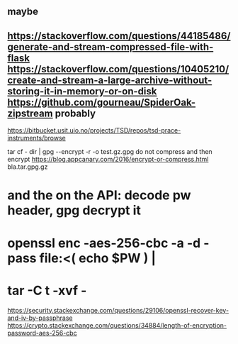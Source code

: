 maybe
-----
https://stackoverflow.com/questions/44185486/generate-and-stream-compressed-file-with-flask
https://stackoverflow.com/questions/10405210/create-and-stream-a-large-archive-without-storing-it-in-memory-or-on-disk
https://github.com/gourneau/SpiderOak-zipstream
probably
--------
https://bitbucket.usit.uio.no/projects/TSD/repos/tsd-prace-instruments/browse

tar cf - dir | gpg --encrypt -r <recipient> -o test.gz.gpg
do not compress and then encrypt
https://blog.appcanary.com/2016/encrypt-or-compress.html
bla.tar.gpg.gz

# and the on the API: decode pw header, gpg decrypt it
# openssl enc -aes-256-cbc -a -d -pass file:<( echo $PW ) |
# tar -C t -xvf -

https://security.stackexchange.com/questions/29106/openssl-recover-key-and-iv-by-passphrase
https://crypto.stackexchange.com/questions/34884/length-of-encryption-password-aes-256-cbc
